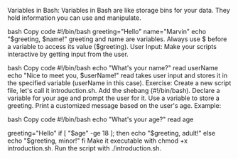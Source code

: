 Variables in Bash:
Variables in Bash are like storage bins for your data. They hold information you can use and manipulate.

bash
Copy code
#!/bin/bash
greeting="Hello"
name="Marvin"
echo "$greeting, $name!"
greeting and name are variables.
Always use $ before a variable to access its value ($greeting).
User Input:
Make your scripts interactive by getting input from the user.

bash
Copy code
#!/bin/bash
echo "What's your name?"
read userName
echo "Nice to meet you, $userName!"
read takes user input and stores it in the specified variable (userName in this case).
Exercise:
Create a new script file, let's call it introduction.sh.
Add the shebang (#!/bin/bash).
Declare a variable for your age and prompt the user for it.
Use a variable to store a greeting.
Print a customized message based on the user's age.
Example:

bash
Copy code
#!/bin/bash
echo "What's your age?"
read age

greeting="Hello"
if [ "$age" -ge 18 ]; then
echo "$greeting, adult!"
else
  echo "$greeting, minor!"
fi
Make it executable with chmod +x introduction.sh.
Run the script with ./introduction.sh.
